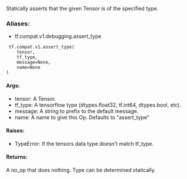 Statically asserts that the given Tensor is of the specified type.
### Aliases:
- tf.compat.v1.debugging.assert_type

```
 tf.compat.v1.assert_type(
    tensor,
    tf_type,
    message=None,
    name=None
)
```
#### Args:
- tensor: A Tensor.
- tf_type: A tensorflow type (dtypes.float32, tf.int64, dtypes.bool, etc).
- message: A string to prefix to the default message.
- name: A name to give this Op. Defaults to "assert_type"
#### Raises:
- TypeError: If the tensors data type doesn't match tf_type.
#### Returns:
A no_op that does nothing. Type can be determined statically.
